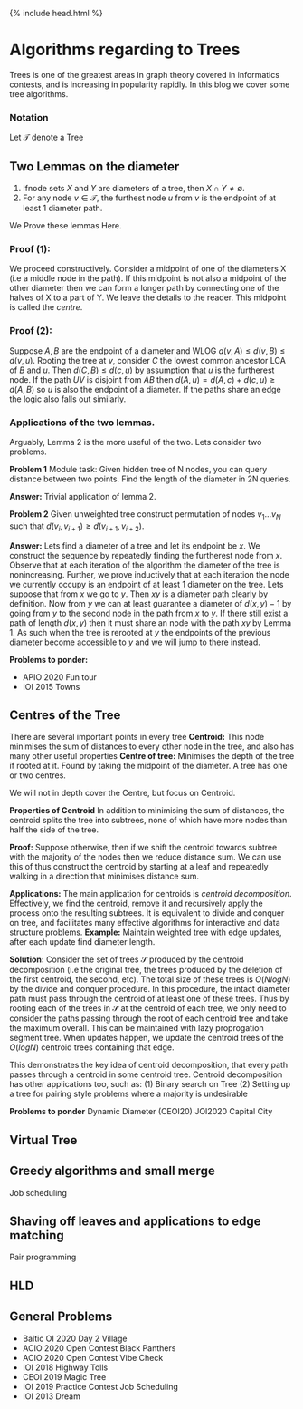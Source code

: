 {% include head.html %}
# Algorithms regarding to Trees
Trees is one of the greatest areas in graph theory covered in informatics contests, and is increasing in popularity rapidly. In this blog we cover some tree algorithms.
### Notation
Let $\mathcal{T}$ denote a Tree
## Two Lemmas on the diameter
1. Ifnode sets $X$ and $Y$ are diameters of a tree, then $X\cap Y\neq \emptyset$.
2. For any node $v\in \mathcal{T}$, the furthest node $u$ from $v$ is the endpoint of at least 1 diameter path.

We Prove these lemmas Here.
### Proof (1):
We proceed constructively. Consider a midpoint of one of the diameters X (i.e a middle node in the path). If this midpoint is not also a midpoint of the other diameter then we can form a longer path by connecting one of the halves of X to a part of Y. We leave the details to the reader. This midpoint is called the *centre*.

### Proof (2):
Suppose $A,B$ are the endpoint of a diameter and WLOG $d(v,A)\leq d(v,B)\leq d(v,u)$. Rooting the tree at $v$, consider $C$ 
the lowest common ancestor LCA of $B$ and $u$. Then $d(C,B)\leq d(c,u)$ by assumption that $u$ is the furtherest node.
If the path $UV$ is disjoint from $AB$ then $d(A,u) = d(A,c) + d(c,u) \geq d(A,B)$ so $u$ is also the endpoint of a diameter. 
If the paths share an edge the logic also falls out similarly.

### Applications of the two lemmas.
Arguably, Lemma 2 is the more useful of the two. Lets consider two problems.  

**Problem 1** Module task: Given hidden tree of N nodes, you can query distance between two points. Find the length of the diameter in 2N queries.   

**Answer:** Trivial application of lemma 2.

**Problem 2** Given unweighted tree construct permutation of nodes $v_1 ... v_N$ such that $d(v_i,v_{i+1})\geq d(v_{i+1}, v_{i+2})$.  

**Answer:**  Lets find a diameter of a tree and let its endpoint be $x$. We construct the sequence by repeatedly finding the furtherest node from $x$. Observe that
at each iteration of the algorithm the diameter of the tree is nonincreasing. Further, we prove inductively that at each iteration the node we currently occupy is an endpoint of at least 1 diameter on the tree. Lets suppose that from $x$ we go to $y$. Then $xy$ is a diameter path clearly by definition. Now from $y$ we can at least guarantee a diameter of $d(x,y)-1$ by going from $y$ to the second node in the path from $x$ to $y$. If there still exist a path of length $d(x,y)$ then it must share an node with the path $xy$ by Lemma 1. As such when the tree is rerooted at $y$ the endpoints of the previous diameter become accessible to $y$ and we will jump to there instead.

**Problems to ponder:**
- APIO 2020 Fun tour  
- IOI 2015 Towns

## Centres of the Tree
There are several important points in every tree
**Centroid:** This node minimises the sum of distances to every other node in the tree, and also has many other useful properties
**Centre of tree:** Minimises the depth of the tree if rooted at it. Found by taking the midpoint of the diameter. A tree has one or two centres.

We will not in depth cover the Centre, but focus on Centroid.

**Properties of Centroid**
In addition to minimising the sum of distances, the centroid splits the tree into subtrees, none of which have more nodes than half the side of the tree. 

**Proof:** Suppose otherwise, then if we shift the centroid towards subtree with the majority of the nodes then we reduce distance sum. We can use this of thus construct the centroid by starting at a leaf and repeatedly walking in a direction that minimises distance sum.

**Applications:**
The main application for centroids is *centroid decomposition*. Effectively, we find the centroid, remove it and recursively apply the process onto the resulting subtrees. It is equivalent to divide and conquer on tree, and facilitates many effective algorithms for interactive and data structure problems.
**Example:** Maintain weighted tree with edge updates, after each update find diameter length.  

**Solution:** Consider the set of trees $\mathcal{S}$ produced by the centroid decomposition (i.e the original tree, the trees produced by the deletion of the first centroid, the second, etc). The total size of these trees is $O(NlogN)$ by the divide and conquer procedure. In this procedure, the intact diameter path must pass through the centroid of at least one of these trees. Thus by rooting each of the trees in $\mathcal{S}$ at the centroid of each tree, we only need to consider the paths passing through the root of each centroid tree and take the maximum overall. This can be maintained with lazy proprogation segment tree. When updates happen, we update the centroid trees of the $O(logN)$ centroid trees containing that edge. 

This demonstrates the key idea of centroid decomposition, that every path passes through a centroid in some centroid tree. 
Centroid decomposition has other applications too, such as:
(1) Binary search on Tree
(2) Setting up a tree for pairing style problems where a majority is undesirable

**Problems to ponder**
Dynamic Diameter (CEOI20)
JOI2020 Capital City

## Virtual Tree

## Greedy algorithms and small merge
Job scheduling
## Shaving off leaves and applications to edge matching
Pair programming

## HLD

## General Problems
- Baltic OI 2020 Day 2 Village
- ACIO 2020 Open Contest Black Panthers
- ACIO 2020 Open Contest Vibe Check
- IOI 2018 Highway Tolls
- CEOI 2019 Magic Tree
- IOI 2019 Practice Contest Job Scheduling
- IOI 2013 Dream

